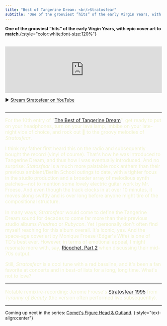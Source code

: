 ```yaml
---
title: "Best of Tangerine Dream: <br/>Stratosfear"
subtitle: "One of the grooviest ”hits” of the early Virgin Years, with epic cover art to match."
---
```


**One of the grooviest ”hits” of the early Virgin Years, with epic cover art to match.**{:style="color:white;font-size:120%"}

<section style="margin-block:2rem">
  <iframe allow="autoplay *; encrypted-media *;" frameborder="0" height="150" style="width:100%;max-width:660px;overflow:hidden;background:transparent;" sandbox="allow-forms allow-popups allow-same-origin allow-scripts allow-storage-access-by-user-activation allow-top-navigation-by-user-activation" src="https://embed.music.apple.com/us/album/in-search-of-hades-the-virgin-recordings-1973-1979/1460254923?i=1460256480"></iframe>

  <p>▶︎ <a href="https://www.youtube.com/watch?v=2w8VsvJ40sM" target="_blank">Stream Stratosfear on YouTube</a></p>
</section>

----

<section markdown="block" style="color: #f0f2ca; font-size: 110%">

For the 10th entry of "[The Best of Tangerine Dream](/tangerine-dream-2022)", get ready to put on your headphones, turn on your lava lamp, imbibe on your late-night vice of choice, and rock out 🤘 to the groovy melodies of _Stratosfear_.

I think my father first heard this on the radio and subsequently bought the record (vinyl of course). That's how he was introduced to Tangerine Dream, and thus how I was eventually introduced. And no surprise: _Statosfear_ is a much more palatable rock anthem than their previous ambient/Berlin School outings to date, with a tighter focus in the studio production and a broader array of melodious synth patches—not to mention some lovely electric guitar work by Mr. Froese. And even though the track clocks in at over 10 minutes, it moves along swiftly and is over long before anyone might tire of the compositional structure.

In many ways, _Stratosfear_ would come to define the Tangerine Dream sound for decades to come far more than their previous studio albums _Phadrea_ or _Rubycon_. Yet I personally don't often find myself reaching for this album overall. It's iconic, yes. And the space-age cover art by Monique Froese (Edgar's Wife) is one of TD's best ever. However, in terms of emotional appeal, I might resonate more with, say, [Ricochet, Part 2](/tangerine-dream-2022/10/20/ricochet-part-2/) when discussing their mid-70s output.

Still, _Stratosfear_ is a cool tune with a rad bassline, and it's been a fan favorite at concerts and in best-of lists for a long, long time. What's not to love?

----

Notable remix/re-recording: Jerome Froese's [Stratosfear 1995](https://www.youtube.com/watch?v=nVtMITkdxRo) from _Tyranny of Beauty_ (the version often performed live subsequently).

</section>

----

Coming up next in the series: [Comet's Figure Head & Outland](/tangerine-dream-2022/11/02/comets-figure-head-outland/).
{:style="text-align:center"}
